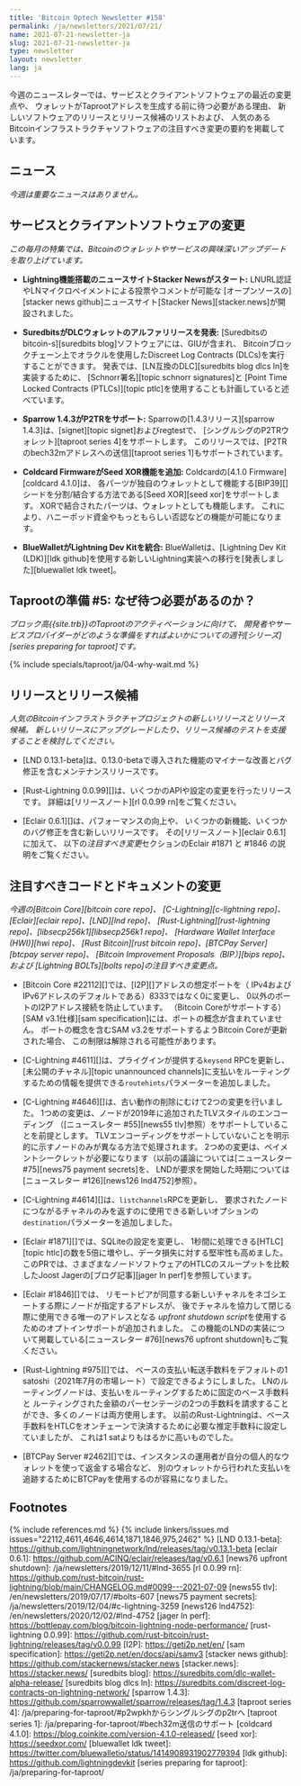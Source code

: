 ```yaml
---
title: 'Bitcoin Optech Newsletter #158'
permalink: /ja/newsletters/2021/07/21/
name: 2021-07-21-newsletter-ja
slug: 2021-07-21-newsletter-ja
type: newsletter
layout: newsletter
lang: ja
---
```

今週のニュースレターでは、サービスとクライアントソフトウェアの最近の変更点や、
ウォレットがTaprootアドレスを生成する前に待つ必要がある理由、
新しいソフトウェアのリリースとリリース候補のリストおよび、
人気のあるBitcoinインフラストラクチャソフトウェアの注目すべき変更の要約を掲載しています。

## ニュース

*今週は重要なニュースはありません。*

## サービスとクライアントソフトウェアの変更

*この毎月の特集では、Bitcoinのウォレットやサービスの興味深いアップデートを取り上げています。*

- **Lightning機能搭載のニュースサイトStacker Newsがスタート:**
  LNURL認証やLNマイクロペイメントによる投票やコメントが可能な
  [オープンソースの][stacker news github]ニュースサイト[Stacker News][stacker.news]が開設されました。

- **SuredbitsがDLCウォレットのアルファリリースを発表:**
  [Suredbitsのbitcoin-s][suredbits blog]ソフトウェアには、GIUが含まれ、
  Bitcoinブロックチェーン上でオラクルを使用したDiscreet Log Contracts (DLCs)を実行することができます。
  発表では、[LN互換のDLC][suredbits blog dlcs ln]を実装するために、
  [Schnorr署名][topic schnorr signatures]と
  [Point Time Locked Contracts (PTLCs)][topic ptlc]を使用することも計画していると述べています。

- **Sparrow 1.4.3がP2TRをサポート:**
  Sparrowの[1.4.3リリース][sparrow 1.4.3]は、[signet][topic signet]およびregtestで、
  [シングルシグのP2TRウォレット][taproot series 4]をサポートします。
  このリリースでは、[P2TRのbech32mアドレスへの送信][taproot series 1]もサポートされています。

- **Coldcard FirmwareがSeed XOR機能を追加:**
  Coldcardの[4.1.0 Firmware][coldcard 4.1.0]は、
  各パーツが独自のウォレットとして機能する[BIP39][]シードを分割/結合する方法である[Seed XOR][seed xor]をサポートします。
  XORで結合されたパーツは、ウォレットとしても機能します。
  これにより、ハニーポッド資金やもっともらしい否認などの機能が可能になります。

- **BlueWalletがLightning Dev Kitを統合:**
  BlueWalletは、[Lightning Dev Kit (LDK)][ldk github]を使用する新しいLightning実装への移行を[発表しました][bluewallet ldk tweet]。

## Taprootの準備 #5: なぜ待つ必要があるのか？

*ブロック高{{site.trb}}のTaprootのアクティベーションに向けて、
開発者やサービスプロバイダーがどのような準備をすればよいかについての週刊[シリーズ][series preparing for taproot]です。*

{% include specials/taproot/ja/04-why-wait.md %}

## リリースとリリース候補

*人気のBitcoinインフラストラクチャプロジェクトの新しいリリースとリリース候補。
新しいリリースにアップグレードしたり、リリース候補のテストを支援することを検討してください。*

- [LND 0.13.1-beta]は、0.13.0-betaで導入された機能のマイナーな改善とバグ修正を含むメンテナンスリリースです。

- [Rust-Lightning 0.0.99][]は、いくつかのAPIや設定の変更を行ったリリースです。
  詳細は[リリースノート][rl 0.0.99 rn]をご覧ください。

- [Eclair 0.6.1][]は、パフォーマンスの向上や、
  いくつかの新機能、いくつかのバグ修正を含む新しいリリースです。
  その[リリースノート][eclair 0.6.1]に加えて、
  以下の*注目すべき変更*セクションのEclair #1871 と #1846 の説明をご覧ください。

## 注目すべきコードとドキュメントの変更

*今週の[Bitcoin Core][bitcoin core repo]、
[C-Lightning][c-lightning repo]、[Eclair][eclair repo]、[LND][lnd repo]、
[Rust-Lightning][rust-lightning repo]、[libsecp256k1][libsecp256k1 repo]、
[Hardware Wallet Interface (HWI)][hwi repo]、
[Rust Bitcoin][rust bitcoin repo]、[BTCPay Server][btcpay server repo]、
[Bitcoin Improvement Proposals（BIP）][bips repo]、および
[Lightning BOLTs][bolts repo]の注目すべき変更点。*

- [Bitcoin Core #22112][]では、[I2P][]アドレスの想定ポートを（
  IPv4およびIPv6アドレスのデフォルトである）8333ではなく0に変更し、
  0以外のポートのI2Pアドレス接続を防止しています。
  （Bitcoin Coreがサポートする）[SAM v3.1仕様][sam specification]には、ポートの概念が含まれていません。
  ポートの概念を含むSAM v3.2をサポートするようBitcoin Coreが更新された場合、
  この制限は解除される可能性があります。

- [C-Lightning #4611][]は、プライグインが提供する`keysend` RPCを更新し、
  [未公開のチャネル][topic unannounced channels]に支払いをルーティングするための情報を提供できる`routehints`パラメーターを追加しました。

- [C-Lightning #4646][]は、古い動作の削除にむけて2つの変更を行いました。
  1つめの変更は、ノードが2019年に追加されたTLVスタイルのエンコーディング
  （[ニュースレター #55][news55 tlv]参照）をサポートしていることを前提とします。
  TLVエンコーディングをサポートしていないことを明示的に示すノードのみが異なる方法で処理されます。
  2つめの変更は、ペイメントシークレットが必要になります（以前の議論については[ニュースレター #75][news75 payment secrets]を、
  LNDが要求を開始した時期については[ニュースレター #126][news126 lnd4752]参照）。

- [C-Lightning #4614][]は、`listchannels`RPCを更新し、
  要求されたノードにつながるチャネルのみを返すのに使用できる新しいオプションの`destination`パラメーターを追加しました。

- [Eclair #1871][]では、SQLiteの設定を変更し、
  1秒間に処理できる[HTLC][topic htlc]の数を5倍に増やし、データ損失に対する堅牢性も高めました。
  このPRでは、さまざまなノードソフトウェアのHTLCのスループットを比較したJoost Jagerの[ブログ記事][jager ln perf]を参照しています。

- [Eclair #1846][]では、
  リモートピアが同意する新しいチャネルをネゴシエートする際にノードが指定するアドレスが、
  後でチャネルを協力して閉じる際に使用できる唯一のアドレスとなる
  *upfront shutdown script*を使用するためのオプトインサポートが追加されました。
  この機能のLNDの実装について掲載している[ニュースレター #76][news76 upfront shutdown]もご覧ください。

- [Rust-Lightning #975][]では、
  ベースの支払い転送手数料をデフォルトの1 satoshi（2021年7月の市場レート）で設定できるようにしました。
  LNのルーティングノードは、支払いをルーティングするために固定のベース手数料と
  ルーティングされた金額のパーセンテージの2つの手数料を請求することができ、多くのノードは両方使用します。
  以前のRust-Lightningは、ベース手数料をHTLCをオンチェーンで決済するために必要な推定手数料に設定していましたが、
  これは1 satよりもはるかに高いものでした。

- [BTCPay Server #2462][]では、インスタンスの運用者が自分の個人的なウォレットを使って返金する場合など、
  別のウォレットから行われた支払いを追跡するためにBTCPayを使用するのが容易になりました。

## Footnotes

{% include references.md %}
{% include linkers/issues.md issues="22112,4611,4646,4614,1871,1846,975,2462" %}
[LND 0.13.1-beta]: https://github.com/lightningnetwork/lnd/releases/tag/v0.13.1-beta
[eclair 0.6.1]: https://github.com/ACINQ/eclair/releases/tag/v0.6.1
[news76 upfront shutdown]: /ja/newsletters/2019/12/11/#lnd-3655
[rl 0.0.99 rn]: https://github.com/rust-bitcoin/rust-lightning/blob/main/CHANGELOG.md#0099---2021-07-09
[news55 tlv]: /en/newsletters/2019/07/17/#bolts-607
[news75 payment secrets]: /ja/newsletters/2019/12/04/#c-lightning-3259
[news126 lnd4752]: /en/newsletters/2020/12/02/#lnd-4752
[jager ln perf]: https://bottlepay.com/blog/bitcoin-lightning-node-performance/
[rust-lightning 0.0.99]: https://github.com/rust-bitcoin/rust-lightning/releases/tag/v0.0.99
[I2P]: https://geti2p.net/en/
[sam specification]: https://geti2p.net/en/docs/api/samv3
[stacker news github]: https://github.com/stackernews/stacker.news
[stacker.news]: https://stacker.news/
[suredbits blog]: https://suredbits.com/dlc-wallet-alpha-release/
[suredbits blog dlcs ln]: https://suredbits.com/discreet-log-contracts-on-lightning-network/
[sparrow 1.4.3]: https://github.com/sparrowwallet/sparrow/releases/tag/1.4.3
[taproot series 4]: /ja/preparing-for-taproot/#p2wpkhからシングルシグのp2trへ
[taproot series 1]: /ja/preparing-for-taproot/#bech32m送信のサポート
[coldcard 4.1.0]: https://blog.coinkite.com/version-4.1.0-released/
[seed xor]: https://seedxor.com/
[bluewallet ldk tweet]: https://twitter.com/bluewalletio/status/1414908931902779394
[ldk github]: https://github.com/lightningdevkit
[series preparing for taproot]: /ja/preparing-for-taproot/
